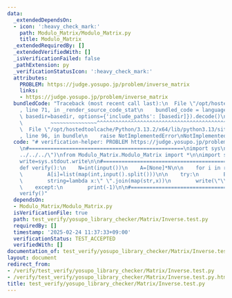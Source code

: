 ```yaml
---
data:
  _extendedDependsOn:
  - icon: ':heavy_check_mark:'
    path: Modulo_Matrix/Modulo_Matrix.py
    title: Modulo_Matrix
  _extendedRequiredBy: []
  _extendedVerifiedWith: []
  _isVerificationFailed: false
  _pathExtension: py
  _verificationStatusIcon: ':heavy_check_mark:'
  attributes:
    PROBLEM: https://judge.yosupo.jp/problem/inverse_matrix
    links:
    - https://judge.yosupo.jp/problem/inverse_matrix
  bundledCode: "Traceback (most recent call last):\n  File \"/opt/hostedtoolcache/Python/3.13.2/x64/lib/python3.13/site-packages/onlinejudge_verify/documentation/build.py\"\
    , line 71, in _render_source_code_stat\n    bundled_code = language.bundle(stat.path,\
    \ basedir=basedir, options={'include_paths': [basedir]}).decode()\n          \
    \         ~~~~~~~~~~~~~~~^^^^^^^^^^^^^^^^^^^^^^^^^^^^^^^^^^^^^^^^^^^^^^^^^^^^^^^^^^^^^^^^^^\n\
    \  File \"/opt/hostedtoolcache/Python/3.13.2/x64/lib/python3.13/site-packages/onlinejudge_verify/languages/python.py\"\
    , line 96, in bundle\n    raise NotImplementedError\nNotImplementedError\n"
  code: "# verification-helper: PROBLEM https://judge.yosupo.jp/problem/inverse_matrix\n\
    \n#==================================================\nimport sys\nsys.path.append(\"\
    ../../../\")\nfrom Modulo_Matrix.Modulo_Matrix import *\n\nimport sys\ninput=sys.stdin.readline\n\
    write=sys.stdout.write\n\n#==================================================\n\
    def verify():\n    N=int(input())\n    A=[None]*N\n\n    for i in range(N):\n\
    \        A[i]=list(map(int,input().split()))\n\n    try:\n        B=Modulo_Matrix(A).inverse()\n\
    \        string=lambda x:\" \".join(map(str,x))\n        write(\"\\n\".join(map(string,B.ele)))\n\
    \    except:\n        print(-1)\n\n#==================================================\n\
    verify()"
  dependsOn:
  - Modulo_Matrix/Modulo_Matrix.py
  isVerificationFile: true
  path: test_verify/yosupo_library_checker/Matrix/Inverse.test.py
  requiredBy: []
  timestamp: '2025-02-24 11:37:33+09:00'
  verificationStatus: TEST_ACCEPTED
  verifiedWith: []
documentation_of: test_verify/yosupo_library_checker/Matrix/Inverse.test.py
layout: document
redirect_from:
- /verify/test_verify/yosupo_library_checker/Matrix/Inverse.test.py
- /verify/test_verify/yosupo_library_checker/Matrix/Inverse.test.py.html
title: test_verify/yosupo_library_checker/Matrix/Inverse.test.py
---
```

